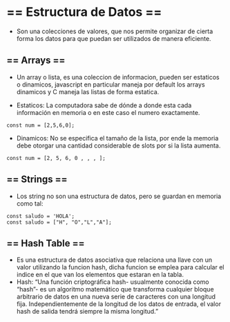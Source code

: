 # == Estructura de Datos ==

- Son una colecciones de valores, que nos permite organizar de cierta forma los datos para que puedan ser utilizados de manera eficiente.

## == Arrays ==

- Un array o lista, es una coleccion de informacion, pueden ser estaticos o dinamicos, javascript en particular maneja por default los arrays dinamicos y C maneja las listas de forma estatica.

- Estaticos: La computadora sabe de dónde a donde esta cada información en memoria o en este caso el numero exactamente.

```
const num = [2,5,6,0];
```

- Dinamicos: No se especifica el tamaño de la lista, por ende la memoria debe otorgar una cantidad considerable de slots
  por si la lista aumenta.

```
const num = [2, 5, 6, 0 , , , ];
```

## == Strings ==

- Los string no son una estructura de datos, pero se guardan en memoria como tal:

```
const saludo = 'HOLA';
const saludo = ["H", "O","L","A"];
```

## == Hash Table ==

- Es una estructura de datos asociativa que relaciona una llave con un valor utilizando la funcion hash, dicha funcion se emplea para calcular el indice en el que van los elementos que estaran en la tabla.
- Hash: “Una función criptográfica hash- usualmente conocida como “hash”- es un algoritmo matemático que transforma cualquier bloque arbitrario de datos en una nueva serie de caracteres con una longitud fija. Independientemente de la longitud de los datos de entrada, el valor hash de salida tendrá siempre la misma longitud.”

